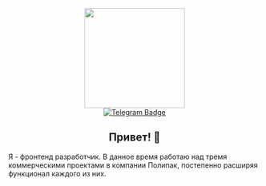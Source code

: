 <div id="header" align="center">
  <img src="https://media4.giphy.com/media/v1.Y2lkPTc5MGI3NjExenNlaWllcW0wdXQ1MmhqZHFjdmE1cWdqYmQ3c3h0dnNzNnJkNmNobiZlcD12MV9pbnRlcm5hbF9naWZfYnlfaWQmY3Q9Zw/SWoSkN6DxTszqIKEqv/giphy.gif" width="200"/>
</div>
<div id="badges" align="center">
  <a href="https://t.me/yadim24">
    <img src="https://img.shields.io/badge/Telegram-blue?logo=telegram&logoColor=white&style=for-the-badge" alt="Telegram Badge"/>
  </a>
</div>

##
<h2  align="center">Привет! 👋</h2>
Я - фронтенд разработчик. В данное время работаю над тремя коммерческими проектами в компании Полипак, постепенно расширяя функционал каждого из них.

<!--
**yadim24/yadim24** is a ✨ _special_ ✨ repository because its `README.md` (this file) appears on your GitHub profile.

Here are some ideas to get you started:

- 🔭 I’m currently working on ...
- 🌱 I’m currently learning ...
- 👯 I’m looking to collaborate on ...
- 🤔 I’m looking for help with ...
- 💬 Ask me about ...
- 📫 How to reach me: ...
- 😄 Pronouns: ...
- ⚡ Fun fact: ...
-->
